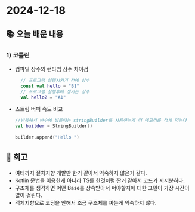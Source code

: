 # 2024-12-18

## 📚 오늘 배운 내용
  ### 1) 코틀린
- 컴파일 상수와 런타임 상수 차이점
  ```kotlin
    // 프로그램 실행시키기 전에 상수
    const val hello = "B1"
    // 프로그램 실행후에 생기는 상수
    val hello2 = "A1" 
   ```
- 스트링 버퍼 속도 비교
  ```kotlin
  //반복해서 변수에 넣을때는 stringBuilder를 사용하는게 더 메모리를 적게 먹는다
  val builder = StringBuilder()
    
  builder.append("Hello ")
  ```



## 📔 회고
- 여태까지 절차지향 개발만 한거 같아서 익숙하지 않은거 같다.
- Kotlin 문법을 이용한게 아니라 TS를 한것처럼 짠거 같아서 코드가 지저분하다. 
- 구조체를 생각하면 어떤 Base를 상속받아서 써야할지에 대한 고민이 가장 시간이 많이 걸린다.
- 객체지향으로 코딩을 안해서 조금 구조체를 짜는게 익숙하지 않다. 
